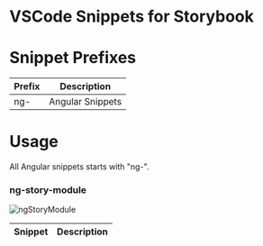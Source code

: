 # VSCode Snippets for Storybook

# Snippet Prefixes

| Prefix | Description |
| ------- | ----------|
| ng- | Angular Snippets |

# Usage

All Angular snippets starts with "ng-".

### ng-story-module

![ngStoryModule](https://github.com/norato/storybook-snippets/raw/master/images/ngStoryModule.gif)

| Snippet | Description |
| ------- | ----------|
